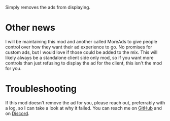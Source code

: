 Simply removes the ads from displaying.

# Other news

I will be maintaining this mod and another called MoreAds to give people control over how they want their ad experience to go.
No promises for custom ads, but I would love if those could be added to the mix.
This will likely always be a standalone client side only mod, so if you want more controls than just refusing to display the ad for the client, this isn't the mod for you.

# Troubleshooting

If this mod doesn't remove the ad for you, please reach out, preferrably with a log, so I can take a look at why it failed.
You can reach me on [GitHub](https://github.com/cdusold/lethal-removeads) and on [Discord](https://discord.com/channels/1168655651455639582/1379569936703160340).